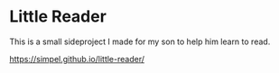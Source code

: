 # Little Reader

This is a small sideproject I made for my son to help him learn to read.

https://simpel.github.io/little-reader/